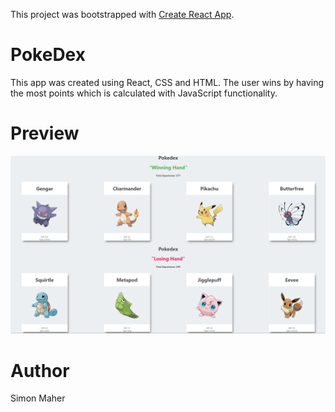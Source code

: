 This project was bootstrapped with [Create React App](https://github.com/facebook/create-react-app).

# PokeDex

This app was created using React, CSS and HTML. The user wins by having the most points which is calculated with JavaScript functionality. 

# Preview
![PokeDex -Preview](./Pokedex.PNG)

# Author 

Simon Maher